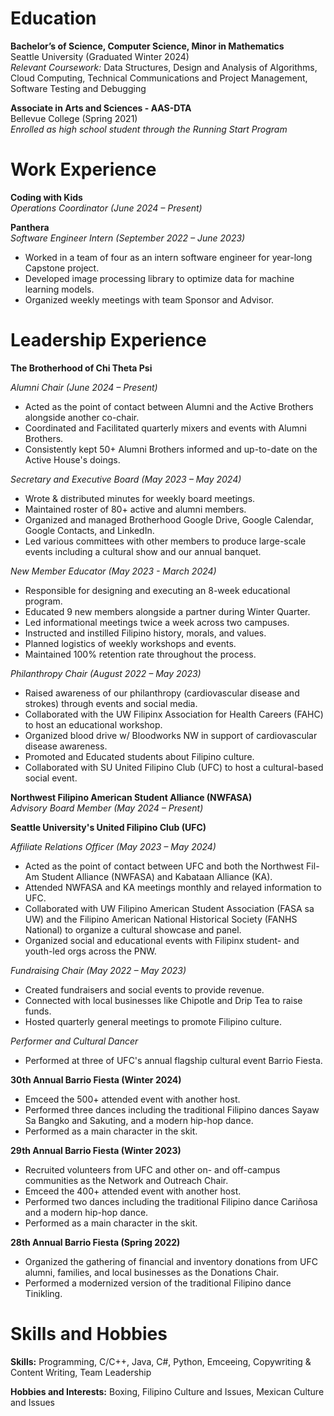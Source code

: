 # Education

**Bachelor’s of Science, Computer Science, Minor in Mathematics**  
Seattle University (Graduated Winter 2024)  
*Relevant Coursework:* Data Structures, Design and Analysis of Algorithms, Cloud Computing, Technical Communications and Project Management, Software Testing and Debugging

**Associate in Arts and Sciences - AAS-DTA**  
Bellevue College (Spring 2021)  
*Enrolled as high school student through the Running Start Program*

# Work Experience

**Coding with Kids**  
*Operations Coordinator (June 2024 – Present)*

**Panthera**  
*Software Engineer Intern (September 2022 – June 2023)*
- Worked in a team of four as an intern software engineer for year-long Capstone project.
- Developed image processing library to optimize data for machine learning models.
- Organized weekly meetings with team Sponsor and Advisor.

# Leadership Experience

**The Brotherhood of Chi Theta Psi**

*Alumni Chair (June 2024 – Present)*
- Acted as the point of contact between Alumni and the Active Brothers alongside another co-chair.
- Coordinated and Facilitated quarterly mixers and events with Alumni Brothers.
- Consistently kept 50+ Alumni Brothers informed and up-to-date on the Active House's doings.

*Secretary and Executive Board (May 2023 – May 2024)*
- Wrote & distributed minutes for weekly board meetings.
- Maintained roster of 80+ active and alumni members.
- Organized and managed Brotherhood Google Drive, Google Calendar, Google Contacts, and LinkedIn.
- Led various committees with other members to produce large-scale events including a cultural show and our annual banquet.

*New Member Educator (May 2023 - March 2024)*
- Responsible for designing and executing an 8-week educational program.
- Educated 9 new members alongside a partner during Winter Quarter.
- Led informational meetings twice a week across two campuses.
- Instructed and instilled Filipino history, morals, and values.
- Planned logistics of weekly workshops and events.
- Maintained 100% retention rate throughout the process.

*Philanthropy Chair (August 2022 – May 2023)*
- Raised awareness of our philanthropy (cardiovascular disease and strokes) through events and social media.
- Collaborated with the UW Filipinx Association for Health Careers (FAHC) to host an educational workshop.
- Organized blood drive w/ Bloodworks NW in support of cardiovascular disease awareness.
- Promoted and Educated students about Filipino culture.
- Collaborated with SU United Filipino Club (UFC) to host a cultural-based social event.

**Northwest Filipino American Student Alliance (NWFASA)**  
*Advisory Board Member (May 2024 – Present)*

**Seattle University's United Filipino Club (UFC)**

*Affiliate Relations Officer (May 2023 – May 2024)*
- Acted as the point of contact between UFC and both the Northwest Fil-Am Student Alliance (NWFASA) and Kabataan Alliance (KA).
- Attended NWFASA and KA meetings monthly and relayed information to UFC.
- Collaborated with UW Filipino American Student Association (FASA sa UW) and the Filipino American National Historical Society (FANHS National) to organize a cultural showcase and panel.
- Organized social and educational events with Filipinx student- and youth-led orgs across the PNW.

*Fundraising Chair (May 2022 – May 2023)*
- Created fundraisers and social events to provide revenue.
- Connected with local businesses like Chipotle and Drip Tea to raise funds.
- Hosted quarterly general meetings to promote Filipino culture.

*Performer and Cultural Dancer*
- Performed at three of UFC's annual flagship cultural event Barrio Fiesta.

**30th Annual Barrio Fiesta (Winter 2024)**
- Emceed the 500+ attended event with another host.
- Performed three dances including the traditional Filipino dances Sayaw Sa Bangko and Sakuting, and a modern hip-hop dance.
- Performed as a main character in the skit.

**29th Annual Barrio Fiesta (Winter 2023)**
- Recruited volunteers from UFC and other on- and off-campus communities as the Network and Outreach Chair.
- Emceed the 400+ attended event with another host.
- Performed two dances including the traditional Filipino dance Cariñosa and a modern hip-hop dance.
- Performed as a main character in the skit.

**28th Annual Barrio Fiesta (Spring 2022)**
- Organized the gathering of financial and inventory donations from UFC alumni, families, and local businesses as the Donations Chair.
- Performed a modernized version of the traditional Filipino dance Tinikling.

# Skills and Hobbies

**Skills:** Programming, C/C++, Java, C#, Python, Emceeing, Copywriting & Content Writing, Team Leadership

**Hobbies and Interests:** Boxing, Filipino Culture and Issues, Mexican Culture and Issues
